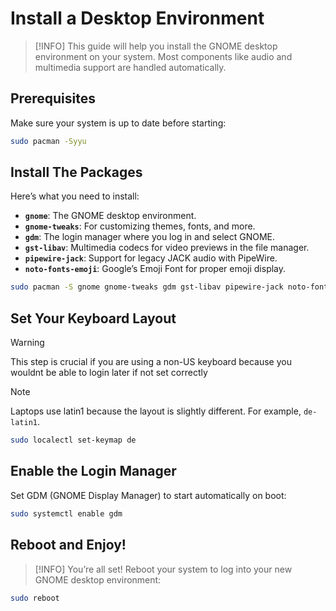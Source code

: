 # Install a Desktop Environment

> [!INFO]
> This guide will help you install the GNOME desktop environment on your system.
> Most components like audio and multimedia support are handled automatically.


## Prerequisites
Make sure your system is up to date before starting:

```bash
sudo pacman -Syyu
```


## Install The Packages

Here’s what you need to install:

- **`gnome`**: The GNOME desktop environment.
- **`gnome-tweaks`**: For customizing themes, fonts, and more.
- **`gdm`**: The login manager where you log in and select GNOME.
- **`gst-libav`**: Multimedia codecs for video previews in the file manager.
- **`pipewire-jack`**: Support for legacy JACK audio with PipeWire.
- **`noto-fonts-emoji`**: Google’s Emoji Font for proper emoji display.

```bash
sudo pacman -S gnome gnome-tweaks gdm gst-libav pipewire-jack noto-fonts-emoji
```


## Set Your Keyboard Layout

> [!WARNING]
> This step is crucial if you are using a non-US keyboard
> because you wouldnt be able to login later if not set correctly

> [!NOTE]
> Laptops use latin1 because the layout is slightly different.
> For example, `de-latin1`.

```bash
sudo localectl set-keymap de
```

## Enable the Login Manager

Set GDM (GNOME Display Manager) to start automatically on boot:

```bash
sudo systemctl enable gdm
```


## Reboot and Enjoy!

> [!INFO]
> You’re all set! Reboot your system to log into your new GNOME desktop environment:

```bash
sudo reboot
```